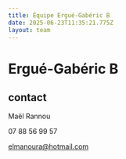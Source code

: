 ```yaml
---
title: Équipe Ergué-Gabéric B
date: 2025-06-23T11:35:21.775Z
layout: team
---
```


# Ergué-Gabéric B



## contact 

Maël Rannou

07 88 56 99 57

elmanoura@hotmail.com

